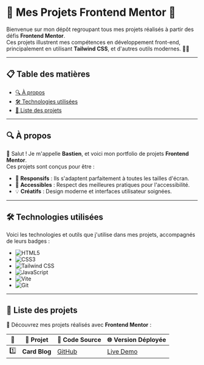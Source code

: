 # 🌟 Mes Projets Frontend Mentor 🚀

Bienvenue sur mon dépôt regroupant tous mes projets réalisés à partir des défis **Frontend Mentor**.  
Ces projets illustrent mes compétences en développement front-end, principalement en utilisant **Tailwind CSS**, et d'autres outils modernes. 🎨✨

---

## 📋 Table des matières

- [🔍 À propos](#-à-propos)
- [🛠️ Technologies utilisées](#️-technologies-utilisées)
- [📂 Liste des projets](#-liste-des-projets)

---

## 🔍 À propos

👋 Salut ! Je m'appelle **Bastien**, et voici mon portfolio de projets **Frontend Mentor**.  
Ces projets sont conçus pour être :

- 📱 **Responsifs** : Ils s'adaptent parfaitement à toutes les tailles d'écran.
- 🧩 **Accessibles** : Respect des meilleures pratiques pour l'accessibilité.
- 💡 **Créatifs** : Design moderne et interfaces utilisateur soignées.

---

## 🛠️ Technologies utilisées

Voici les technologies et outils que j'utilise dans mes projets, accompagnés de leurs badges :

- ![HTML5](https://img.shields.io/badge/HTML5-E34F26?style=for-the-badge&logo=html5&logoColor=white)
- ![CSS3](https://img.shields.io/badge/CSS3-1572B6?style=for-the-badge&logo=css3&logoColor=white)
- ![Tailwind CSS](https://img.shields.io/badge/TailwindCSS-38B2AC?style=for-the-badge&logo=tailwind-css&logoColor=white)
- ![JavaScript](https://img.shields.io/badge/JavaScript-F7DF1E?style=for-the-badge&logo=javascript&logoColor=black)
- ![Vite](https://img.shields.io/badge/Vite-646CFF?style=for-the-badge&logo=vite&logoColor=white)
- ![Git](https://img.shields.io/badge/Git-F05032?style=for-the-badge&logo=git&logoColor=white)

---

## 📂 Liste des projets

🔗 Découvrez mes projets réalisés avec **Frontend Mentor** :

| 🔢  | 🌟 Projet     | 📂 Code Source                                | 🌐 Version Déployée                                    |
| --- | ------------- | --------------------------------------------- | ------------------------------------------------------ |
| 1️⃣  | **Card Blog** | [GitHub](https://github.com/username/projet1) | [Live Demo](https://bastienguitard.fr/blog-card-main/) |
